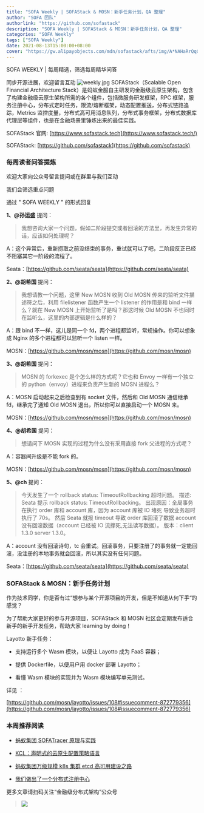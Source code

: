```yaml
---
title: "SOFA Weekly | SOFAStack & MOSN：新手任务计划，QA 整理"
author: "SOFA 团队"
authorlink: "https://github.com/sofastack"
description: "SOFA Weekly | SOFAStack & MOSN：新手任务计划，QA 整理"
categories: "SOFA Weekly"
tags: ["SOFA Weekly"]
date: 2021-08-13T15:00:00+08:00
cover: "https://gw.alipayobjects.com/mdn/sofastack/afts/img/A*NAHaRrQqGzAAAAAAAAAAAAAAARQnAQ"
---
```

SOFA WEEKLY | 每周精选，筛选每周精华问答

同步开源进展，欢迎留言互动
![weekly.jpg](https://gw.alipayobjects.com/mdn/sofastack/afts/img/A*NAHaRrQqGzAAAAAAAAAAAAAAARQnAQ)
SOFAStack（Scalable Open Financial Architecture Stack）是蚂蚁金服自主研发的金融级云原生架构，包含了构建金融级云原生架构所需的各个组件，包括微服务研发框架，RPC 框架，服务注册中心，分布式定时任务，限流/熔断框架，动态配置推送，分布式链路追踪，Metrics 监控度量，分布式高可用消息队列，分布式事务框架，分布式数据库代理层等组件，也是在金融场景里锤炼出来的最佳实践。

SOFAStack 官网: [https://www.sofastack.tech](https://www.sofastack.tech/)

SOFAStack: [https://github.com/sofastack](https://github.com/sofastack)

### 每周读者问答提炼

欢迎大家向公众号留言提问或在群里与我们互动

我们会筛选重点问题

通过 " SOFA WEEKLY " 的形式回复

**1、@孙运盛** 提问：

>我想咨询大家一个问题，假如二阶段提交或者回滚的方法里，再发生异常的话，应该如何处理呢？

A：这个异常后，重新捞取之前没结束的事务，重试就可以了吧，二阶段反正已经不阻塞其它一阶段的流程了。

Seata：[https://github.com/seata/seata](https://github.com/seata/seata)

**2、@胡希国** 提问：

>我想请教一个问题，这里 New MOSN 收到 Old MOSN 传来的监听文件描述符之后，利用 filelistener 函数产生一个 listener 的作用是和 bind 一样么？就在 New MOSN 上开始监听了是吗？那这时候 Old MOSN 不也同时在监听么，这里的内部逻辑是什么样的？

A：跟 bind 不一样，这儿是同一个 fd，两个进程都监听，常规操作。你可以想象成 Nginx 的多个进程都可以监听一个 listen 一样。

MOSN：[https://github.com/mosn/mosn](https://github.com/mosn/mosn)

**3、@胡希国** 提问：

>MOSN 的 forkexec 是个怎么样的方式呢？它也和 Envoy 一样有一个独立的 python（envoy）进程来负责产生新的 MOSN 进程么？

A：MOSN 启动起来之后检查到有 socket 文件，然后和 Old MOSN 通信继承 fd，继承完了通知 Old MOSN 退出，所以你可以直接启动一个 MOSN 来。

MOSN：[https://github.com/mosn/mosn](https://github.com/mosn/mosn)

**4、@胡希国** 提问：

>想请问下 MOSN 实现的过程为什么没有采用直接 fork 父进程的方式呢？

A：容器间升级是不能 fork 的。

MOSN：[https://github.com/mosn/mosn](https://github.com/mosn/mosn)

**5、@ch** 提问：

>今天发生了一个 rollback status: TimeoutRollbacking 超时问题。
描述: Seata 提示 rollback status: TimeoutRollbacking。
出现原因：全局事务在执行 order 库和 account 库，因为 account 库被 IO 堵死 导致业务超时执行了 70s。
然后 Seata 就报 timeout 导致 order 库回滚了数据 account 没有回滚数据（account 已经被 IO 流撑死,无法读写数据）。
版本：client 1.3.0 server 1.3.0。

A：account 没有回滚诗句，tc 会重试。回滚事务，只要注册了的事务就一定能回滚，没注册的本地事务就会回滚，所以其实没有任何问题。

Seata：[https://github.com/seata/seata](https://github.com/seata/seata)

### SOFAStack & MOSN：新手任务计划

作为技术同学，你是否有过“想参与某个开源项目的开发，但是不知道从何下手“的感觉？

为了帮助大家更好的参与开源项目，SOFAStack 和 MOSN 社区会定期发布适合新手的新手开发任务，帮助大家 learning by doing！

Layotto 新手任务：

- 支持运行多个 Wasm 模块，以便让 Layotto 成为 FaaS 容器；

- 提供 Dockerfile，以便用户用 docker 部署 Layotto；

- 看懂 Wasm 模块的实现并为 Wasm 模块编写单元测试。

详见 ：

[https://github.com/mosn/layotto/issues/108#issuecomment-872779356](https://github.com/mosn/layotto/issues/108#issuecomment-872779356)

### 本周推荐阅读

- [蚂蚁集团 SOFATracer 原理与实践](https://mp.weixin.qq.com/s?__biz=MzUzMzU5Mjc1Nw==&mid=2247491935&idx=1&sn=75421dd34ec84d5889d7a4306f1c6a03&chksm=faa30e85cdd4879335726d670e94c5b360e53a1f3f74f41c66c0c6221d5e8459c35a653e94b6&scene=21)

- [KCL：声明式的云原生配置策略语言](https://mp.weixin.qq.com/s?__biz=MzUzMzU5Mjc1Nw==&mid=2247491634&idx=1&sn=8359805abd97c598c058c6b5ad573d0d&chksm=faa30fe8cdd486fe421da66237bdacb11d83c956b087823808ddaaff52c1b1900c02dbf80c07&scene=21)

- [蚂蚁集团万级规模 k8s 集群 etcd 高可用建设之路](https://mp.weixin.qq.com/s?__biz=MzUzMzU5Mjc1Nw==&mid=2247491409&idx=1&sn=d6c0722d55b772aedb6ed8e34979981d&chksm=faa0f08bcdd7799dabdb3b934e5068ff4e171cffb83621dc08b7c8ad768b8a5f2d8668a4f57e&scene=21)

- [我们做出了一个分布式注册中心](https://mp.weixin.qq.com/s?__biz=MzUzMzU5Mjc1Nw==&mid=2247491198&idx=1&sn=a4607e6a8492e8749f31022ea9e22b80&chksm=faa0f1a4cdd778b214403e36fb4322f91f3d1ac47361bf752c596709f8453b8482f582fe7e2e&scene=21)

更多文章请扫码关注“金融级分布式架构”公众号

>![](https://gw.alipayobjects.com/mdn/sofastack/afts/img/A*5aK0RYuH9vgAAAAAAAAAAAAAARQnAQ)
